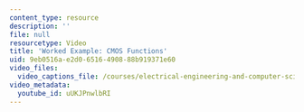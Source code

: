 ```yaml
---
content_type: resource
description: ''
file: null
resourcetype: Video
title: 'Worked Example: CMOS Functions'
uid: 9eb0516a-e2d0-6516-4908-88b919371e60
video_files:
  video_captions_file: /courses/electrical-engineering-and-computer-science/6-004-computation-structures-spring-2017/c3/c3s2/c3s2v8/worked-example-cmos-functions/uUKJPnwlbRI.vtt
video_metadata:
  youtube_id: uUKJPnwlbRI
---
```


